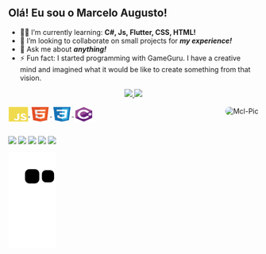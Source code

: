 ## Olá! Eu sou o Marcelo Augusto! ##

- 🐱‍👤 I’m currently learning:  **C#, Js, Flutter, CSS, HTML!**
- 👯 I’m looking to collaborate on small projects for ***my experience!***
- 💬 Ask me about ***anything!***                          
- ⚡ Fun fact: I started programming with GameGuru.
                  I have a creative mind and imagined what it would be like to create something from that vision.

<div align="center">
  <a href="https://github.com/rafaballerini">
  <img height="180em" src="https://github-readme-stats.vercel.app/api?username=Mclshoow&show_icons=true&theme=radical&include_all_commits=true&count_private=true"/>
  <img height="180em" src="https://github-readme-stats.vercel.app/api/top-langs/?username=Mclshoow&layout=compact&langs_count=7&theme=radical"/>
</div>
<div style="display: inline_block"><br>
  <img align="center" alt="Mcl-Js" height="30" width="40" src="https://raw.githubusercontent.com/devicons/devicon/master/icons/javascript/javascript-plain.svg">
  <img align="center" alt="Mcl-HTML" height="30" width="40" src="https://raw.githubusercontent.com/devicons/devicon/master/icons/html5/html5-original.svg">
  <img align="center" alt="Mcl-CSS" height="30" width="40" src="https://raw.githubusercontent.com/devicons/devicon/master/icons/css3/css3-original.svg">
  <img align="center" alt="Mcl-Csharp" height="30" width="40" src="https://raw.githubusercontent.com/devicons/devicon/master/icons/csharp/csharp-original.svg">
  <img align="right" alt="Mcl-Pic" heigth="150" style="border-radius:50px;" src="https://i.picasion.com/pic92/c749e332ead1c13ba2725f6d2da30ed4.gif">
</div>
  
  ##
  
  
<div>
   <a href="https://instagram.com/mclshoow" target="_blank"><img src="https://img.shields.io/badge/-Instagram-%23E4405F?style=for-the-badge&logo=instagram&logoColor=white" target="_blank"></a>
   <a href="mailto:marcelo.1998@live.com"><img src="https://img.shields.io/badge/Microsoft_Outlook-0078D4?style=for-the-badge&logo=microsoft-outlook&logoColor=white"target="_blank"></a>
  <a href="https://www.linkedin.com/in/mclshoow/" target="_blank"><img src="https://img.shields.io/badge/-LinkedIn-%230077B5?style=for-the-badge&logo=linkedin&logoColor=white" target="_blank"></a> 
  <a href="https://steamcommunity.com/id/mclshoow" target="_blank"><img src="https://img.shields.io/badge/Steam-000000?style=for-the-badge&logo=steam&logoColor=white"></a>
  <a href="https://csgostats.gg/player/76561198066389381" target="_blank"><img src="https://img.shields.io/badge/Counter_Strike-000000?style=for-the-badge&logo=counter-strike&logoColor=white"</a>
</div>
  
  ![Snake animation](https://github.com/mclshoow/mclshoow/blob/output/github-contribution-grid-snake.svg)
